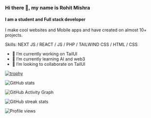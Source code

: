 ### Hi there 👋, my name is Rohit Mishra
#### I am a student and Full stack developer
<!-- ![I am a student and Full stack developer](https://arturssmirnovs.github.io/github-profile-readme-generator/images/banner.png) -->

I make cool websites and Mobile apps and have created on almost 10+ projects.

Skills: NEXT JS / REACT / JS / PHP / TAILWIND CSS / HTML / CSS

- 🔭 I’m currently working on TailUI 
- 🌱 I’m currently learning AI and web3 
- 👯 I’m looking to collaborate on TailUI 


<!-- [<img src='https://cdn.jsdelivr.net/npm/simple-icons@3.0.1/icons/github.svg' alt='github' height='40'>](https://github.com/rohitmra)  [<img src='https://cdn.jsdelivr.net/npm/simple-icons@3.0.1/icons/hashnode.svg' alt='dev' height='40'>](rohitmishra)  [<img src='https://cdn.jsdelivr.net/npm/simple-icons@3.0.1/icons/twitter.svg' alt='twitter' height='40'>](https://twitter.com/rohit_mishra__)  [<img src='https://cdn.jsdelivr.net/npm/simple-icons@3.0.1/icons/icloud.svg' alt='website' height='40'>](ekzamer.com)   -->

[![trophy](https://github-profile-trophy.vercel.app/?username=rohitmra)](https://github.com/ryo-ma/github-profile-trophy)

<!-- [![Top Langs](https://github-readme-stats.vercel.app/api/top-langs/?username=rohitmra)](https://github.com/anuraghazra/github-readme-stats) -->

![GitHub stats](https://github-readme-stats.vercel.app/api?username=rohitmra&show_icons=true&count_private=true)  

![GitHub Activity Graph](https://activity-graph.herokuapp.com/graph?username=rohitmra)  

![GitHub streak stats](https://github-readme-streak-stats.herokuapp.com/?user=rohitmra)  

![Profile views](https://gpvc.arturio.dev/rohitmra)  
